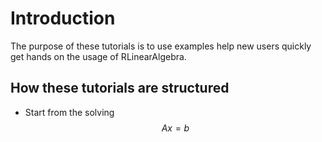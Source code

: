 # Introduction

The purpose of these tutorials is to use examples help
 new users quickly get hands on the usage of RLinearAlgebra.

## How these tutorials are structured

- Start from the solving $$Ax = b$$




